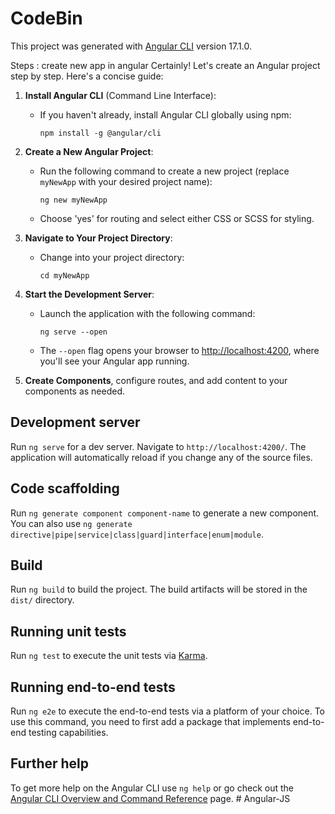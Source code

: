# CodeBin

This project was generated with [Angular CLI](https://github.com/angular/angular-cli) version 17.1.0.

Steps :
create new app in angular 
Certainly! Let's create an Angular project step by step. Here's a concise guide:

1. **Install Angular CLI** (Command Line Interface):
   - If you haven't already, install Angular CLI globally using npm:
     ```
     npm install -g @angular/cli
     ```

2. **Create a New Angular Project**:
   - Run the following command to create a new project (replace `myNewApp` with your desired project name):
     ```
     ng new myNewApp
     ```
   - Choose 'yes' for routing and select either CSS or SCSS for styling.

3. **Navigate to Your Project Directory**:
   - Change into your project directory:
     ```
     cd myNewApp
     ```

4. **Start the Development Server**:
   - Launch the application with the following command:
     ```
     ng serve --open
     ```
   - The `--open` flag opens your browser to [http://localhost:4200](http://localhost:4200), where you'll see your Angular app running.

5. **Create Components**, configure routes, and add content to your components as needed.


## Development server

Run `ng serve` for a dev server. Navigate to `http://localhost:4200/`. The application will automatically reload if you change any of the source files.

## Code scaffolding

Run `ng generate component component-name` to generate a new component. You can also use `ng generate directive|pipe|service|class|guard|interface|enum|module`.

## Build

Run `ng build` to build the project. The build artifacts will be stored in the `dist/` directory.

## Running unit tests

Run `ng test` to execute the unit tests via [Karma](https://karma-runner.github.io).

## Running end-to-end tests

Run `ng e2e` to execute the end-to-end tests via a platform of your choice. To use this command, you need to first add a package that implements end-to-end testing capabilities.

## Further help

To get more help on the Angular CLI use `ng help` or go check out the [Angular CLI Overview and Command Reference](https://angular.io/cli) page.
#   A n g u l a r - J S  
 